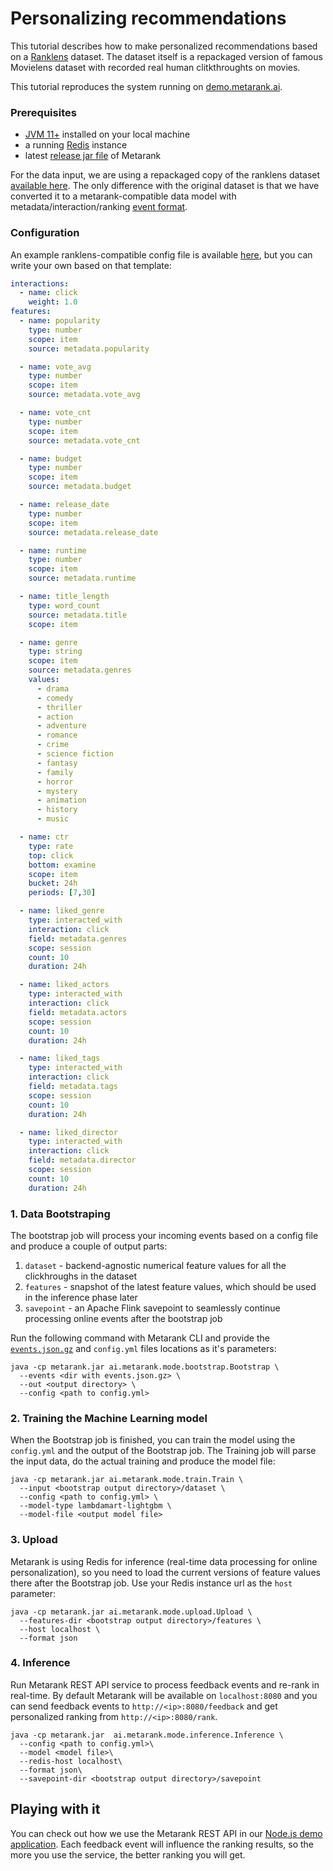 # Personalizing recommendations

This tutorial describes how to make personalized recommendations based on a [Ranklens](https://github.com/metarank/ranklens) dataset.
The dataset itself is a repackaged version of famous Movielens dataset with recorded real human clitkthroughts on movies.

This tutorial reproduces the system running on [demo.metarank.ai](https://demo.metarank.ai).

### Prerequisites

- [JVM 11+](https://www.oracle.com/java/technologies/downloads/) installed on your local machine
- a running [Redis](https://redis.io/download) instance
- latest [release jar file](https://github.com/metarank/metarank/releases) of Metarank

For the data input, we are using a repackaged copy of the ranklens dataset [available here](https://github.com/metarank/metarank/tree/master/src/test/resources/ranklens/events). 
The only difference with the original dataset is that we have converted it to a metarank-compatible data model with 
metadata/interaction/ranking [event format](./xx_event_schema.md).

### Configuration

An example ranklens-compatible config file is available [here](https://github.com/metarank/metarank/blob/master/src/test/resources/ranklens/config.yml),
but you can write your own based on that template:
```yaml
interactions:
  - name: click
    weight: 1.0
features:
  - name: popularity
    type: number
    scope: item
    source: metadata.popularity

  - name: vote_avg
    type: number
    scope: item
    source: metadata.vote_avg

  - name: vote_cnt
    type: number
    scope: item
    source: metadata.vote_cnt

  - name: budget
    type: number
    scope: item
    source: metadata.budget

  - name: release_date
    type: number
    scope: item
    source: metadata.release_date

  - name: runtime
    type: number
    scope: item
    source: metadata.runtime

  - name: title_length
    type: word_count
    source: metadata.title
    scope: item

  - name: genre
    type: string
    scope: item
    source: metadata.genres
    values:
      - drama
      - comedy
      - thriller
      - action
      - adventure
      - romance
      - crime
      - science fiction
      - fantasy
      - family
      - horror
      - mystery
      - animation
      - history
      - music

  - name: ctr
    type: rate
    top: click
    bottom: examine
    scope: item
    bucket: 24h
    periods: [7,30]

  - name: liked_genre
    type: interacted_with
    interaction: click
    field: metadata.genres
    scope: session
    count: 10
    duration: 24h

  - name: liked_actors
    type: interacted_with
    interaction: click
    field: metadata.actors
    scope: session
    count: 10
    duration: 24h

  - name: liked_tags
    type: interacted_with
    interaction: click
    field: metadata.tags
    scope: session
    count: 10
    duration: 24h

  - name: liked_director
    type: interacted_with
    interaction: click
    field: metadata.director
    scope: session
    count: 10
    duration: 24h
```

### 1. Data Bootstraping

The bootstrap job will process your incoming events based on a config file and produce a couple of output parts:
1. `dataset` - backend-agnostic numerical feature values for all the clickhroughs in the dataset
2. `features` - snapshot of the latest feature values, which should be used in the inference phase later
3. `savepoint` - an Apache Flink savepoint to seamlessly continue processing online events after the bootstrap job

Run the following command with Metarank CLI and provide the [`events.json.gz`](https://github.com/metarank/metarank/tree/master/src/test/resources/ranklens/events) and `config.yml` files locations as it's parameters:

```shell
java -cp metarank.jar ai.metarank.mode.bootstrap.Bootstrap \
  --events <dir with events.json.gz> \
  --out <output directory> \
  --config <path to config.yml>
```



### 2. Training the Machine Learning model

When the Bootstrap job is finished, you can train the model using the `config.yml` and the output of the Bootstrap job. 
The Training job will parse the input data, do the actual training and produce the model file:

```shell
java -cp metarank.jar ai.metarank.mode.train.Train \
  --input <bootstrap output directory>/dataset \
  --config <path to config.yml> \
  --model-type lambdamart-lightgbm \
  --model-file <output model file> 
```

### 3. Upload

Metarank is using Redis for inference (real-time data processing for online personalization), so you need to load 
the current versions of feature values there after the Bootstrap job. Use your Redis instance url as the `host` parameter:

```shell
java -cp metarank.jar ai.metarank.mode.upload.Upload \
  --features-dir <bootstrap output directory>/features \
  --host localhost \
  --format json
```

### 4. Inference

Run Metarank REST API service to process feedback events and re-rank in real-time. 
By default Metarank will be available on `localhost:8080` and you can send feedback events to `http://<ip>:8080/feedback` 
and get personalized ranking from `http://<ip>:8080/rank`. 
```shell
java -cp metarank.jar  ai.metarank.mode.inference.Inference \
  --config <path to config.yml>\
  --model <model file>\
  --redis-host localhost\
  --format json\
  --savepoint-dir <bootstrap output directory>/savepoint
```

## Playing with it

You can check out how we use the Metarank REST API in our [Node.js demo application](https://github.com/metarank/demo). 
Each feedback event will influence the ranking results, so the more you use the service, the better ranking you will get.